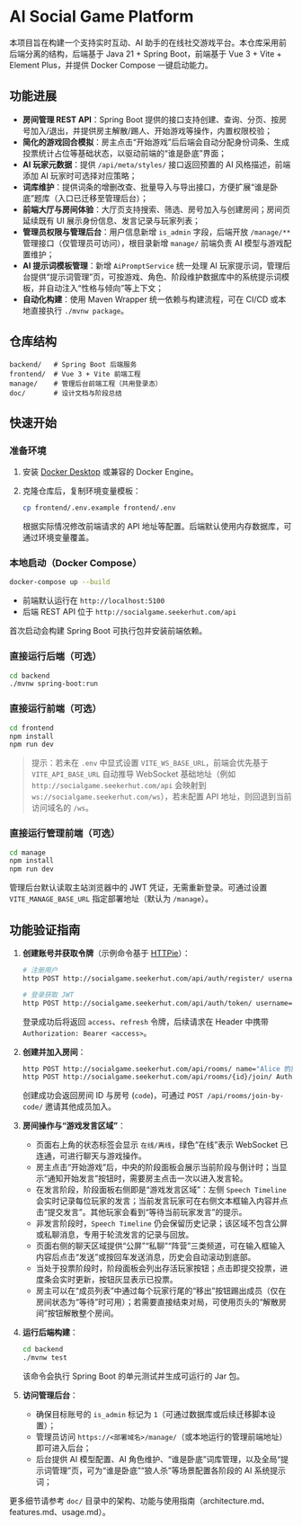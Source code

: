 # AI Social Game Platform

本项目旨在构建一个支持实时互动、AI 助手的在线社交游戏平台。本仓库采用前后端分离的结构，后端基于 Java 21 + Spring Boot，前端基于 Vue 3 + Vite + Element Plus，并提供 Docker Compose 一键启动能力。

## 功能进展

- **房间管理 REST API**：Spring Boot 提供的接口支持创建、查询、分页、按房号加入/退出，并提供房主解散/踢人、开始游戏等操作，内置权限校验；
- **简化的游戏回合模拟**：房主点击“开始游戏”后后端会自动分配身份词条、生成投票统计占位等基础状态，以驱动前端的“谁是卧底”界面；
- **AI 玩家元数据**：提供 `/api/meta/styles/` 接口返回预置的 AI 风格描述，前端添加 AI 玩家时可选择对应策略；
- **词库维护**：提供词条的增删改查、批量导入与导出接口，方便扩展“谁是卧底”题库（入口已迁移至管理后台）；
- **前端大厅与房间体验**：大厅页支持搜索、筛选、房号加入与创建房间；房间页延续既有 UI 展示身份信息、发言记录与玩家列表；
- **管理员权限与管理后台**：用户信息新增 `is_admin` 字段，后端开放 `/manage/**` 管理接口（仅管理员可访问），根目录新增 `manage/` 前端负责 AI 模型与游戏配置维护；
- **AI 提示词模板管理**：新增 `AiPromptService` 统一处理 AI 玩家提示词，管理后台提供“提示词管理”页，可按游戏、角色、阶段维护数据库中的系统提示词模板，并自动注入“性格与倾向”等上下文；
- **自动化构建**：使用 Maven Wrapper 统一依赖与构建流程，可在 CI/CD 或本地直接执行 `./mvnw package`。

## 仓库结构

```text
backend/   # Spring Boot 后端服务
frontend/  # Vue 3 + Vite 前端工程
manage/    # 管理后台前端工程（共用登录态）
doc/       # 设计文档与阶段总结
```

## 快速开始

### 准备环境

1. 安装 [Docker Desktop](https://www.docker.com/) 或兼容的 Docker Engine。
2. 克隆仓库后，复制环境变量模板：

   ```bash
   cp frontend/.env.example frontend/.env
   ```

   根据实际情况修改前端请求的 API 地址等配置。后端默认使用内存数据库，可通过环境变量覆盖。

### 本地启动（Docker Compose）

```bash
docker-compose up --build
```

- 前端默认运行在 `http://localhost:5100`
- 后端 REST API 位于 `http://socialgame.seekerhut.com/api`

首次启动会构建 Spring Boot 可执行包并安装前端依赖。

### 直接运行后端（可选）

```bash
cd backend
./mvnw spring-boot:run
```

### 直接运行前端（可选）

```bash
cd frontend
npm install
npm run dev
```

> 提示：若未在 `.env` 中显式设置 `VITE_WS_BASE_URL`，前端会优先基于 `VITE_API_BASE_URL` 自动推导 WebSocket 基础地址（例如 `http://socialgame.seekerhut.com/api` 会映射到 `ws://socialgame.seekerhut.com/ws`），若未配置 API 地址，则回退到当前访问域名的 `/ws`。

### 直接运行管理前端（可选）

```bash
cd manage
npm install
npm run dev
```

管理后台默认读取主站浏览器中的 JWT 凭证，无需重新登录。可通过设置 `VITE_MANAGE_BASE_URL` 指定部署地址（默认为 `/manage`）。

## 功能验证指南

1. **创建账号并获取令牌**（示例命令基于 [HTTPie](https://httpie.io/)）：

   ```bash
   # 注册用户
   http POST http://socialgame.seekerhut.com/api/auth/register/ username=alice password=Passw0rd! display_name=Alice

   # 登录获取 JWT
   http POST http://socialgame.seekerhut.com/api/auth/token/ username=alice password=Passw0rd!
   ```

   登录成功后将返回 `access`、`refresh` 令牌，后续请求在 Header 中携带 `Authorization: Bearer <access>`。

2. **创建并加入房间**：

   ```bash
   http POST http://socialgame.seekerhut.com/api/rooms/ name="Alice 的房间" max_players:=6 Authorization:"Bearer <access>"
   http POST http://socialgame.seekerhut.com/api/rooms/{id}/join/ Authorization:"Bearer <access>"
   ```

   创建成功会返回房间 ID 与房号 (`code`)，可通过 `POST /api/rooms/join-by-code/` 邀请其他成员加入。

3. **房间操作与“游戏发言区域”**：
   - 页面右上角的状态标签会显示 `在线/离线`，绿色“在线”表示 WebSocket 已连通，可进行聊天与游戏操作。
   - 房主点击“开始游戏”后，中央的阶段面板会展示当前阶段与倒计时；当显示“通知开始发言”按钮时，需要房主点击一次以进入发言轮。
   - 在发言阶段，阶段面板右侧即是“游戏发言区域”：左侧 `Speech Timeline` 会实时记录每位玩家的发言；当前发言玩家可在右侧文本框输入内容并点击“提交发言”。其他玩家会看到“等待当前玩家发言”的提示。
   - 非发言阶段时，`Speech Timeline` 仍会保留历史记录；该区域不包含公屏或私聊消息，专用于轮流发言的记录与回放。
   - 页面右侧的聊天区域提供“公屏”“私聊”“阵营”三类频道，可在输入框输入内容后点击“发送”或按回车发送消息，历史会自动滚动到底部。
   - 当处于投票阶段时，阶段面板会列出存活玩家按钮；点击即提交投票，进度条会实时更新，按钮灰显表示已投票。
   - 房主可以在“成员列表”中通过每个玩家行尾的“移出”按钮踢出成员（仅在房间状态为“等待”时可用）；若需要直接结束对局，可使用页头的“解散房间”按钮解散整个房间。

4. **运行后端构建**：

   ```bash
   cd backend
   ./mvnw test
   ```

   该命令会执行 Spring Boot 的单元测试并生成可运行的 Jar 包。

5. **访问管理后台**：

   - 确保目标账号的 `is_admin` 标记为 `1`（可通过数据库或后续迁移脚本设置）；
   - 管理员访问 `https://<部署域名>/manage/`（或本地运行的管理前端地址）即可进入后台；
   - 后台提供 AI 模型配置、AI 角色维护、“谁是卧底”词库管理，以及全局“提示词管理”页，可为“谁是卧底”“狼人杀”等场景配置各阶段的 AI 系统提示词；

更多细节请参考 `doc/` 目录中的架构、功能与使用指南（architecture.md、features.md、usage.md）。
